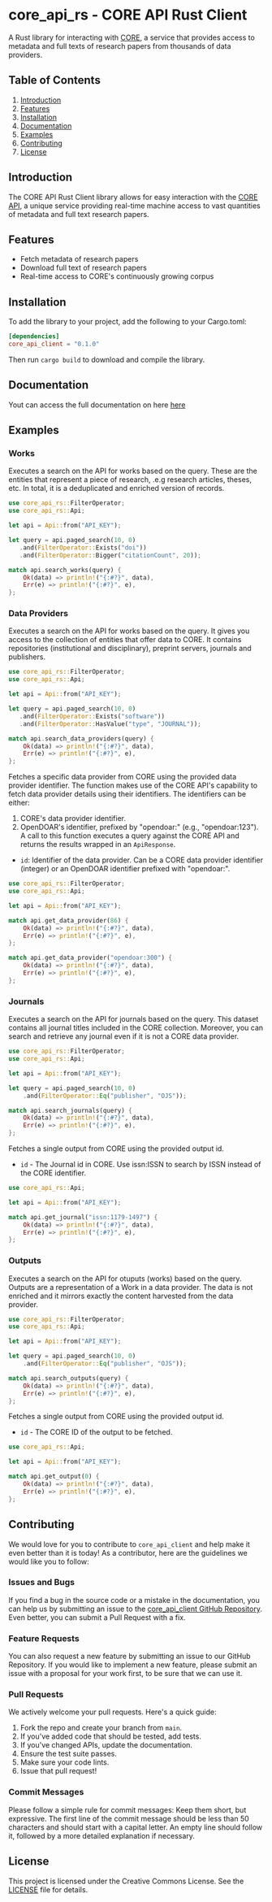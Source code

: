 # core_api_rs - CORE API Rust Client

A Rust library for interacting with [CORE](https://core.ac.uk/services/api/), a service that provides access to metadata and full texts of research papers from thousands of data providers.

## Table of Contents

1. [Introduction](#introduction)
2. [Features](#features)
3. [Installation](#installation)
4. [Documentation](#documentation)
5. [Examples](#examples)
6. [Contributing](#contributing)
7. [License](#license)

## Introduction

The CORE API Rust Client library allows for easy interaction with the [CORE API](https://api.core.ac.uk/docs/v3#section/Welcome!), a unique service providing real-time machine access to vast quantities of metadata and full text research papers. 

## Features

- Fetch metadata of research papers
- Download full text of research papers
- Real-time access to CORE's continuously growing corpus

## Installation

To add the library to your project, add the following to your Cargo.toml:

```toml
[dependencies]
core_api_client = "0.1.0"
```
Then run `cargo build` to download and compile the library.

## Documentation

Yout can access the full documentation on here [here]()
## Examples

### Works
Executes a search on the API for works based on the query.
These are the entities that represent a piece of research, .e.g research articles, theses, etc. 
In total, it is a deduplicated and enriched version of records.

```rust
use core_api_rs::FilterOperator;
use core_api_rs::Api;

let api = Api::from("API_KEY");

let query = api.paged_search(10, 0)
   .and(FilterOperator::Exists("doi"))
   .and(FilterOperator::Bigger("citationCount", 20));

match api.search_works(query) {
    Ok(data) => println!("{:#?}", data),
    Err(e) => println!("{:#?}", e),
};
```


### Data Providers
Executes a search on the API for works based on the query.
It gives you access to the collection of entities that offer data to CORE. 
It contains repositories (institutional and disciplinary), preprint servers, journals and publishers.

```rust
use core_api_rs::FilterOperator;
use core_api_rs::Api;

let api = Api::from("API_KEY");

let query = api.paged_search(10, 0)
   .and(FilterOperator::Exists("software"))
   .and(FilterOperator::HasValue("type", "JOURNAL"));

match api.search_data_providers(query) {
    Ok(data) => println!("{:#?}", data),
    Err(e) => println!("{:#?}", e),
};
```

Fetches a specific data provider from CORE using the provided data provider identifier.
The function makes use of the CORE API's capability to fetch data provider details using their identifiers.
The identifiers can be either:
1. CORE's data provider identifier.
2. OpenDOAR's identifier, prefixed by "opendoar:" (e.g., "opendoar:123").
A call to this function executes a query against the CORE API and returns the results wrapped in an `ApiResponse`.

* `id`: Identifier of the data provider. Can be a CORE data provider identifier (integer) or an OpenDOAR identifier prefixed with "opendoar:".

```rust
use core_api_rs::FilterOperator;
use core_api_rs::Api;

let api = Api::from("API_KEY");

match api.get_data_provider(86) {
    Ok(data) => println!("{:#?}", data),
    Err(e) => println!("{:#?}", e),
};

match api.get_data_provider("opendoar:300") {
    Ok(data) => println!("{:#?}", data),
    Err(e) => println!("{:#?}", e),
};
```
### Journals
Executes a search on the API for journals based on the query.
This dataset contains all journal titles included in the CORE collection. 
Moreover, you can search and retrieve any journal even if it is not a CORE data provider.

```rust
use core_api_rs::FilterOperator;
use core_api_rs::Api;

let api = Api::from("API_KEY");

let query = api.paged_search(10, 0)
    .and(FilterOperator::Eq("publisher", "OJS"));

match api.search_journals(query) {
    Ok(data) => println!("{:#?}", data),
    Err(e) => println!("{:#?}", e),
};
```
Fetches a single output from CORE using the provided output id.

* `id` - The Journal id in CORE. Use issn:ISSN to search by ISSN instead of the CORE identifier.

```rust
use core_api_rs::Api;

let api = Api::from("API_KEY");

match api.get_journal("issn:1179-1497") {
    Ok(data) => println!("{:#?}", data),
    Err(e) => println!("{:#?}", e),
};
```

### Outputs
Executes a search on the API for otuputs (works) based on the query.
Outputs are a representation of a Work in a data provider. 
The data is not enriched and it mirrors exactly the content harvested from the data provider.

```rust
use core_api_rs::FilterOperator;
use core_api_rs::Api;

let api = Api::from("API_KEY");

let query = api.paged_search(10, 0)
    .and(FilterOperator::Eq("publisher", "OJS"));

match api.search_outputs(query) {
    Ok(data) => println!("{:#?}", data),
    Err(e) => println!("{:#?}", e),
};
```
Fetches a single output from CORE using the provided output id.
* `id` - The CORE ID of the output to be fetched.

```rust
use core_api_rs::Api;

let api = Api::from("API_KEY");

match api.get_output(0) {
    Ok(data) => println!("{:#?}", data),
    Err(e) => println!("{:#?}", e),
};
```


## Contributing

We would love for you to contribute to `core_api_client` and help make it even better than it is today! As a contributor, here are the guidelines we would like you to follow:

### Issues and Bugs

If you find a bug in the source code or a mistake in the documentation, you can help us by submitting an issue to the [core_api_client GitHub Repository](https://github.com/VakeDomen/core_api_rs). Even better, you can submit a Pull Request with a fix.

### Feature Requests

You can also request a new feature by submitting an issue to our GitHub Repository. If you would like to implement a new feature, please submit an issue with a proposal for your work first, to be sure that we can use it.

### Pull Requests

We actively welcome your pull requests. Here's a quick guide:

1. Fork the repo and create your branch from `main`.
2. If you've added code that should be tested, add tests.
3. If you've changed APIs, update the documentation.
4. Ensure the test suite passes.
5. Make sure your code lints.
6. Issue that pull request!

### Commit Messages

Please follow a simple rule for commit messages: Keep them short, but expressive. The first line of the commit message should be less than 50 characters and should start with a capital letter. An empty line should follow it, followed by a more detailed explanation if necessary.

## License

This project is licensed under the Creative Commons License. See the [LICENSE](LICENSE) file for details.